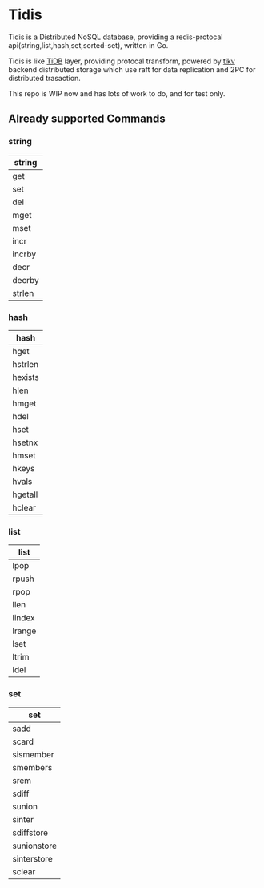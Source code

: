 # Tidis

Tidis is a Distributed NoSQL database, providing a redis-protocal api(string,list,hash,set,sorted-set), written in Go.

Tidis is like [TiDB](https://github.com/pingcap/tidb) layer, providing protocal transform, powered by [tikv](https://github.com/pingcap/tikv) backend distributed storage which use raft for data replication and 2PC for distributed trasaction.

This repo is WIP now and has lots of work to do, and for test only.

## Already supported Commands
### string
| string |
|--------|
| get    |
| set    |
| del    |
| mget   |
| mset   |
| incr   |
| incrby |
| decr   |
| decrby |
| strlen |

### hash
| hash    |
|---------|
| hget    |
| hstrlen |
| hexists |
| hlen    |
| hmget   |
| hdel    |
| hset    |
| hsetnx  |
| hmset   |
| hkeys   |
| hvals   |
| hgetall |
| hclear  |

### list
| list   |
|--------|
| lpop   |
| rpush  |
| rpop   |
| llen   |
| lindex |
| lrange |
| lset   |
| ltrim  |
| ldel   |

### set
| set         |
|-------------|
| sadd        |
| scard       |
| sismember   |
| smembers    |
| srem        |
| sdiff       |
| sunion      |
| sinter      |
| sdiffstore  |
| sunionstore |
| sinterstore |
| sclear      |
